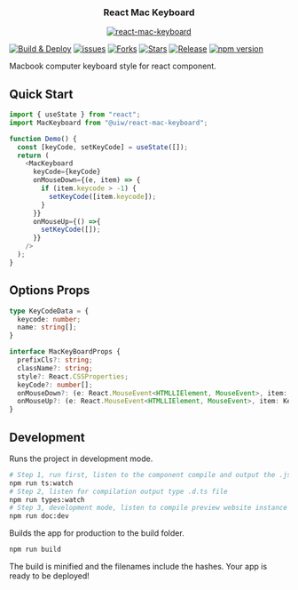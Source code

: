 <h3 align="center">React Mac Keyboard</h3>
<p align="center">
  <a href="https://uiwjs.github.io/react-mac-keyboard">
    <img alt="react-mac-keyboard" src="https://user-images.githubusercontent.com/1680273/80699566-c2aad500-8b0e-11ea-8d37-7e5537949d73.png">
  </a>
</p>

<!--dividing-->
[![Build & Deploy](https://github.com/uiwjs/react-mac-keyboard/workflows/Build%20&%20Deploy/badge.svg)](https://github.com/uiwjs/react-mac-keyboard/actions)
[![issues](https://img.shields.io/github/issues/uiwjs/react-mac-keyboard.svg)](https://github.com/uiwjs/react-mac-keyboard/issues)
[![Forks](https://img.shields.io/github/forks/uiwjs/react-mac-keyboard.svg)](https://github.com/uiwjs/react-mac-keyboard/network)
[![Stars](https://img.shields.io/github/stars/uiwjs/react-mac-keyboard.svg)](https://github.com/uiwjs/react-mac-keyboard/stargazers)
[![Release](https://img.shields.io/github/release/uiwjs/react-mac-keyboard)](https://github.com/uiwjs/react-mac-keyboard/releases)
[![npm version](https://img.shields.io/npm/v/@uiw/react-mac-keyboard.svg)](https://www.npmjs.com/package/@uiw/react-mac-keyboard)

Macbook computer keyboard style for react component.

## Quick Start

```js
import { useState } from "react";
import MacKeyboard from "@uiw/react-mac-keyboard";

function Demo() {
  const [keyCode, setKeyCode] = useState([]);
  return (
    <MacKeyboard
      keyCode={keyCode}
      onMouseDown={(e, item) => {
        if (item.keycode > -1) {
          setKeyCode([item.keycode]);
        }
      }}
      onMouseUp={() =>{
        setKeyCode([]);
      }}
    />
  );
}
```

## Options Props

```typescript
type KeyCodeData = {
  keycode: number;
  name: string[];
}

interface MacKeyBoardProps {
  prefixCls?: string;
  className?: string;
  style?: React.CSSProperties;
  keyCode?: number[];
  onMouseDown?: (e: React.MouseEvent<HTMLLIElement, MouseEvent>, item: KeyCodeData) => void;
  onMouseUp?: (e: React.MouseEvent<HTMLLIElement, MouseEvent>, item: KeyCodeData) => void;
}
```

## Development

Runs the project in development mode.  

```bash
# Step 1, run first, listen to the component compile and output the .js file
npm run ts:watch
# Step 2, listen for compilation output type .d.ts file
npm run types:watch
# Step 3, development mode, listen to compile preview website instance
npm run doc:dev
```

Builds the app for production to the build folder.

```bash
npm run build
```

The build is minified and the filenames include the hashes.
Your app is ready to be deployed!
